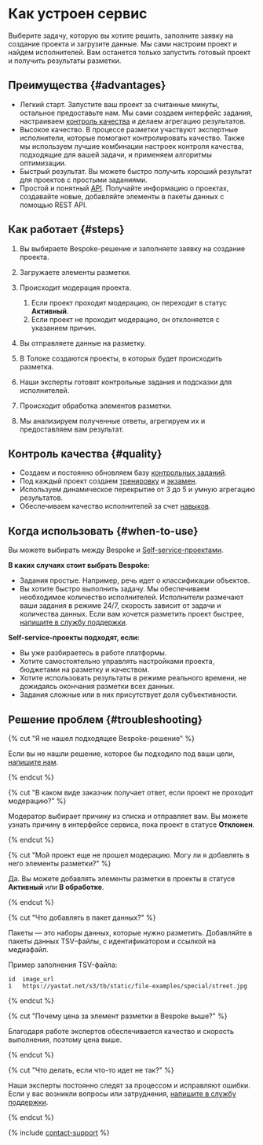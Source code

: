 # Как устроен сервис

Выберите задачу, которую вы хотите решить, заполните заявку на создание проекта и загрузите данные. Мы сами настроим проект и найдем исполнителей. Вам останется только запустить готовый проект и получить результаты разметки.

## Преимущества {#advantages}

- Легкий старт. Запустите ваш проект за считанные минуты, остальное предоставьте нам. Мы сами создаем интерфейс задания, настраиваем [контроль качества](#quality) и делаем агрегацию результатов.
- Высокое качество. В процессе разметки участвуют экспертные исполнители, которые помогают контролировать качество. Также мы используем лучшие комбинации настроек контроля качества, подходящие для вашей задачи, и применяем алгоритмы оптимизации.
- Быстрый результат. Вы можете быстро получить хороший результат для проектов с простыми заданиями.
- Простой и понятный [API](../api/concepts/quickstart-api.md). Получайте информацию о проектах, создавайте новые, добавляйте элементы в пакеты данных с помощью REST API.

## Как работает {#steps}

1. Вы выбираете Bespoke-решение и заполняете заявку на создание проекта.
1. Загружаете элементы разметки.
1. Происходит модерация проекта.
    1. Если проект проходит модерацию, он переходит в статус **Активный**.
    1. Если проект не проходит модерацию, он отклоняется с указанием причин.

1. Вы отправляете данные на разметку.
1. В Толоке создаются проекты, в которых будет происходить разметка.
1. Наши эксперты готовят контрольные задания и подсказки для исполнителей.
1. Происходит обработка элементов разметки.
1. Мы анализируем полученные ответы, агрегируем их и предоставляем вам результат.

## Контроль качества {#quality}

- Создаем и постоянно обновляем базу [контрольных заданий](glossary.md#control-task).
- Под каждый проект создаем [тренировку](glossary.md#training) и [экзамен](glossary.md#exam).
- Используем динамическое перекрытие от 3 до 5 и умную агрегацию результатов.
- Обеспечиваем качество исполнителей за счет [навыков](glossary.md#skill).

## Когда использовать {#when-to-use}

Вы можете выбирать между Bespoke и [Self-service-проектами](../../guide/concepts/overview.md#project).

**В каких случаях стоит выбрать Bespoke:**

- Задания простые. Например, речь идет о классификации объектов.
- Вы хотите быстро выполнить задачу. Мы обеспечиваем необходимое количество исполнителей. Исполнители размечают ваши задания в режиме 24/7, скорость зависит от задачи и количества данных. Если вам хочется разметить проект быстрее, [напишите в службу поддержки](support.md).

**Self-service-проекты подходят, если:**

- Вы уже разбираетесь в работе платформы.
- Хотите самостоятельно управлять настройками проекта, бюджетами на разметку и качеством.
- Хотите использовать результаты в режиме реального времени, не дожидаясь окончания разметки всех данных.
- Задания сложные или в них присутствует доля субъективности.

## Решение проблем {#troubleshooting}

{% cut "Я не нашел подходящее Bespoke-решение" %}

Если вы не нашли решение, которое бы подходило под ваши цели, [напишите нам](support.md).

{% endcut %}

{% cut "В каком виде заказчик получает ответ, если проект не проходит модерацию?" %}

Модератор выбирает причину из списка и отправляет вам. Вы можете узнать причину в интерфейсе сервиса, пока проект в статусе **Отклонен**.

{% endcut %}

{% cut "Мой проект еще не прошел модерацию. Могу ли я добавлять в него элементы разметки?" %}

Да. Вы можете добавлять элементы разметки в проекты в статусе **Активный** или **В обработке**.

{% endcut %}

{% cut "Что добавлять в пакет данных?" %}

Пакеты — это наборы данных, которые нужно разметить. Добавляйте в пакеты данных TSV-файлы, с идентификатором и ссылкой на медиафайл.

Пример заполнения TSV-файла:

```
id  image_url
1   https://yastat.net/s3/tb/static/file-examples/special/street.jpg
```

{% endcut %}

{% cut "Почему цена за элемент разметки в Bespoke выше?" %}

Благодаря работе экспертов обеспечивается качество и скорость выполнения, поэтому цена выше.

{% endcut %}

{% cut "Что делать, если что-то идет не так?" %}

Наши эксперты постоянно следят за процессом и исправляют ошибки. Если у вас возникли вопросы или затруднения, [напишите в службу поддержки](support.md).

{% endcut %}

{% include [contact-support](../_includes/contact-support.md) %}
